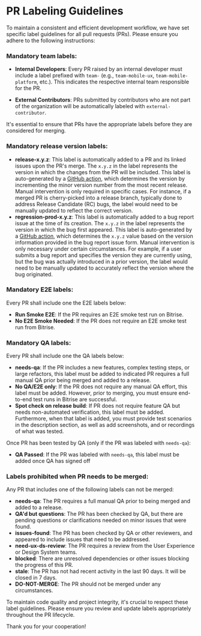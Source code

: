 # PR Labeling Guidelines
To maintain a consistent and efficient development workflow, we have set specific label guidelines for all pull requests (PRs). Please ensure you adhere to the following instructions:

### Mandatory team labels:
- **Internal Developers**: Every PR raised by an internal developer must include a label prefixed with `team-` (e.g., `team-mobile-ux`, `team-mobile-platform`, etc.). This indicates the respective internal team responsible for the PR.

- **External Contributors**: PRs submitted by contributors who are not part of the organization will be automatically labeled with `external-contributor`.

It's essential to ensure that PRs have the appropriate labels before they are considered for merging.

### Mandatory release version labels:
- **release-x.y.z**: This label is automatically added to a PR and its linked issues upon the PR's merge. The `x.y.z` in the label represents the version in which the changes from the PR will be included. This label is auto-generated by a [GitHub action](../workflows/add-release-label.yml), which determines the version by incrementing the minor version number from the most recent release. Manual intervention is only required in specific cases. For instance, if a merged PR is cherry-picked into a release branch, typically done to address Release Candidate (RC) bugs, the label would need to be manually updated to reflect the correct version.
- **regression-prod-x.y.z**: This label is automatically added to a bug report issue at the time of its creation. The `x.y.z` in the label represents the version in which the bug first appeared. This label is auto-generated by a [GitHub action](../workflows/check-template-and-add-labels.yml), which determines the `x.y.z` value based on the version information provided in the bug report issue form. Manual intervention is only necessary under certain circumstances. For example, if a user submits a bug report and specifies the version they are currently using, but the bug was actually introduced in a prior version, the label would need to be manually updated to accurately reflect the version where the bug originated.

### Mandatory E2E labels:
Every PR shall include one the E2E labels below:
- **Run Smoke E2E**: If the PR requires an E2E smoke test run on Bitrise.
- **No E2E Smoke Needed**: If the PR does not require an E2E smoke test run from Bitrise.

### Mandatory QA labels:
Every PR shall include one the QA labels below:
- **needs-qa**: If the PR includes a new features, complex testing steps, or large refactors, this label must be added to indicated PR requires a full manual QA prior being merged and added to a release.
- **No QA/E2E only**: If the PR does not require any manual QA effort, this label must be added. However, prior to merging, you must ensure end-to-end test runs in Bitrise are successful.
- **Spot check on release build**: If PR does not require feature QA but needs non-automated verification, this label must be added. Furthermore, when that label is added, you must provide test scenarios in the description section, as well as add screenshots, and or recordings of what was tested.

Once PR has been tested by QA (only if the PR was labeled with `needs-qa`):
- **QA Passed**: If the PR was labeled with `needs-qa`, this label must be added once QA has signed off

### Labels prohibited when PR needs to be merged:
Any PR that includes one of the following labels can not be merged:

- **needs-qa**: The PR requires a full manual QA prior to being merged and added to a release.
- **QA'd but questions**: The PR has been checked by QA, but there are pending questions or clarifications needed on minor issues that were found.
- **issues-found**: The PR has been checked by QA or other reviewers, and appeared to include issues that need to be addressed.
- **need-ux-ds-review**: The PR requires a review from the User Experience or Design System teams.
- **blocked**: There are unresolved dependencies or other issues blocking the progress of this PR.
- **stale**: The PR has not had recent activity in the last 90 days. It will be closed in 7 days.
- **DO-NOT-MERGE**: The PR should not be merged under any circumstances.

To maintain code quality and project integrity, it's crucial to respect these label guidelines. Please ensure you review and update labels appropriately throughout the PR lifecycle.

Thank you for your cooperation!
